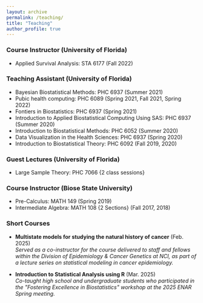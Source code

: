 ```yaml
---
layout: archive
permalink: /teaching/
title: "Teaching"
author_profile: true
---
```


### Course Instructor (University of Florida)

- Applied Survival Analysis: STA 6177 (Fall 2022)

### Teaching Assistant (University of Florida)

- Bayesian Biostatistical Methods: PHC 6937 (Summer 2021)
- Pubic health computing: PHC 6089 (Spring 2021, Fall 2021, Spring 2022)
- Fontiers in Biostatistics: PHC 6937 (Spring 2021)
- Introduction to Applied Biostatistical Computing Using SAS: PHC 6937 (Summer 2020)
- Introduction to Biostatistical Methods: PHC 6052 (Summer 2020)
- Data Visualization in the Health Sciences: PHC 6937 (Spring 2020)
- Introduction to Biostatistical Theory: PHC 6092 (Fall 2019, 2020)

### Guest Lectures (University of Florida)

- Large Sample Theory: PHC 7066 {2 class sessions} 

### Course Instructor (Biose State University)

- Pre-Calculus: MATH 149 (Spring 2019)
- Intermediate Algebra: MATH 108 {2 Sections} (Fall 2017, 2018)

### Short Courses

- **Multistate models for studying the natural history of cancer** (Feb. 2025)  
  *Served as a co-instructor for the course delivered to staff and fellows within the Division of Epidemiology & Cancer Genetics at NCI, as part of a lecture series on statistical modeling in cancer epidemiology.*
  
- **Introduction to Statistical Analysis using R** (Mar. 2025)  
  *Co-taught high school and undergraduate students who participated in the "Fostering Excellence in Biostatistics" workshop at the 2025 ENAR Spring meeting.*


